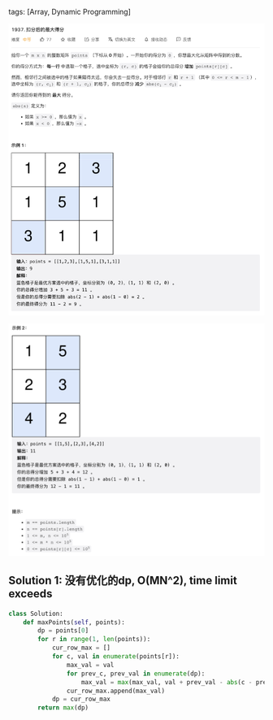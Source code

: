 tags: [Array, Dynamic Programming]

![](https://raw.githubusercontent.com/emmableu/image/master/202207220043952.png)

![](https://raw.githubusercontent.com/emmableu/image/master/202207220048757.png)

## Solution 1: 没有优化的dp, O(MN^2), time limit exceeds
```python
class Solution:
	def maxPoints(self, points):
		dp = points[0]
		for r in range(1, len(points)):
			cur_row_max = []
			for c, val in enumerate(points[r]):
				max_val = val
				for prev_c, prev_val in enumerate(dp):
					max_val = max(max_val, val + prev_val - abs(c - prev_c))
				cur_row_max.append(max_val)
			dp = cur_row_max
		return max(dp)
```